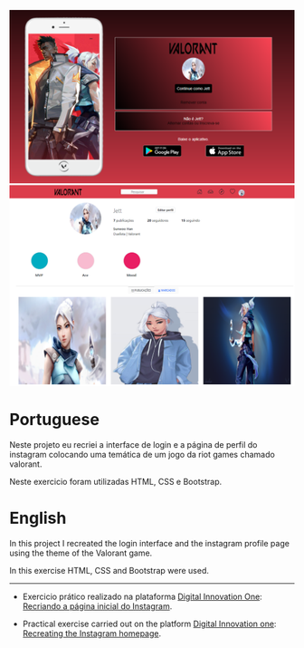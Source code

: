 <p align="center">
  <a href="https://HunterDrakar.github.io/instagram-dio/">
    <img 
         src="https://github.com/HunterDrakar/instagram-dio/blob/master/img/capa.png" 
         alt="Interface Instagram" 
    />
    <img src="https://github.com/HunterDrakar/instagram-dio/blob/main/img/capa-profile.png" alt="Profile Instagram">
  </a>
  <br />
  
  <h1>Portuguese</h1>

  Neste projeto eu recriei a interface de login e a página de perfil do instagram colocando uma temática de um jogo da riot games chamado valorant.

  Neste exercicio foram utilizadas HTML, CSS e Bootstrap.

  <h1>English</h1>

  In this project I recreated the login interface and the instagram profile page using the theme of the Valorant game.

  In this exercise HTML, CSS and Bootstrap were used.

</p>

<hr />

- Exercicio prático realizado na plataforma [Digital Innovation One](https://web.digitalinnovation.one/home "Digital Innovation One"): [Recriando a página inicial do Instagram](https://web.dio.me/lab/recriando-a-pagina-inicial-do-instagram/learning/3ebbd980-6b7b-4776-8ce6-026dc9ade5a4 "Recriando a página inicial do Instagram").

- Practical exercise carried out on the platform [Digital Innovation one](https://web.digitalinnovation.one/home "Digital Innovation One"): [Recreating the Instagram homepage](https://web.dio.me/lab/recriando-a-pagina-inicial-do-instagram/learning/3ebbd980-6b7b-4776-8ce6-026dc9ade5a4 "Recreating the instagram homepage").